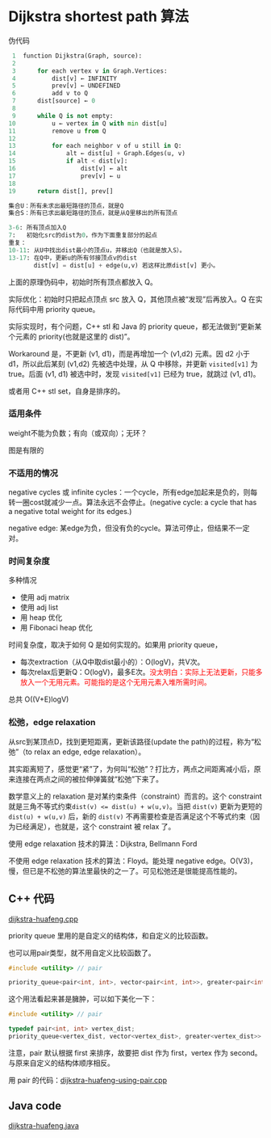 # Dijkstra shortest path 算法

伪代码

```python
 1  function Dijkstra(Graph, source):
 2      
 3      for each vertex v in Graph.Vertices:
 4          dist[v] ← INFINITY
 5          prev[v] ← UNDEFINED                        
 6          add v to Q
 7      dist[source] ← 0
 8      
 9      while Q is not empty:
10          u ← vertex in Q with min dist[u]
11          remove u from Q
12          
13          for each neighbor v of u still in Q:
14              alt ← dist[u] + Graph.Edges(u, v)
15              if alt < dist[v]:
16                  dist[v] ← alt
17                  prev[v] ← u
18
19      return dist[], prev[]

集合U：所有未求出最短路径的顶点，就是Q
集合S：所有已求出最短路径的顶点，就是从Q里移出的所有顶点

3-6: 所有顶点加入Q
7:   初始化src的dist为0，作为下面重复部分的起点
重复：
10-11: 从U中找出dist最小的顶点u，并移出Q（也就是放入S）。
13-17: 在Q中，更新u的所有邻接顶点v的dist
       dist[v] = dist[u] + edge(u,v) 若这样比原dist[v] 更小。
```

上面的原理伪码中，初始时所有顶点都放入 Q。

实际优化：初始时只把起点顶点 src 放入 Q，其他顶点被“发现”后再放入。Q 在实际代码中用 priority queue。

实际实现时，有个问题，C++ stl 和 Java 的 priority queue，都无法做到“更新某个元素的 priority(也就是这里的 dist)”。

Workaround 是，不更新 (v1, d1)，而是再增加一个 (v1,d2) 元素。因 d2 小于 d1，所以此后某刻 (v1,d2) 先被选中处理，从 Q 中移除，并更新 `visited[v1]` 为true。后面 (v1, d1) 被选中时，发现 `visited[v1]` 已经为 true，就跳过 (v1, d1)。

或者用 C++ stl set，自身是排序的。

### 适用条件

weight不能为负数；有向（或双向）；无环？

图是有限的

### 不适用的情况

negative cycles 或 infinite cycles：一个cycle，所有edge加起来是负的，则每转一圈cost就减少一点。算法永远不会停止。(negative cycle: a cycle that has a negative total weight for its edges.)

negative edge: 某edge为负，但没有负的cycle。算法可停止，但结果不一定对。

### 时间复杂度

多种情况
* 使用 adj matrix
* 使用 adj list
* 用 heap 优化
* 用 Fibonaci heap 优化

时间复杂度，取决于如何 Q 是如何实现的。如果用 priority queue，
* 每次extraction（从Q中取dist最小的）：O(logV)，共V次。
* 每次relax后更新Q：O(logV)，最多E次。<font color="red">没太明白：实际上无法更新，只能多放入一个无用元素。可能指的是这个无用元素入堆所需时间。</font>

总共 O((V+E)logV)

### 松弛，edge relaxation

从src到某顶点D，找到更短距离，更新该路径(update the path)的过程，称为“松弛”（to relax an edge, edge relaxation）。

其实距离短了，感觉更“紧”了，为何叫“松弛”？打比方，两点之间距离减小后，原来连接在两点之间的被拉伸弹簧就“松弛”下来了。

数学意义上的 relaxation 是对某约束条件（constraint）而言的。这个 constraint 就是三角不等式约束`dist(v) <= dist(u) + w(u,v)`。当把 `dist(v)` 更新为更短的 `dist(u) + w(u,v)` 后，新的 `dist(v)` 不再需要检查是否满足这个不等式约束（因为已经满足），也就是，这个 constraint 被 relax 了。

使用 edge relaxation 技术的算法：Dijkstra, Bellmann Ford

不使用 edge relaxation 技术的算法：Floyd。能处理 negative edge。O(V3)，慢，但已是不松弛的算法里最快的之一了。可见松弛还是很能提高性能的。

## C++ 代码

[dijkstra-huafeng.cpp](code/dijkstra-huafeng.cpp)

priority queue 里用的是自定义的结构体，和自定义的比较函数。

也可以用pair类型，就不用自定义比较函数了。

```cpp
#include <utility> // pair

priority_queue<pair<int, int>, vector<pair<int, int>>, greater<pair<int, int>>> q;
```

这个用法看起来甚是臃肿，可以如下美化一下：

```cpp
#include <utility> // pair

typedef pair<int, int> vertex_dist;
priority_queue<vertex_dist, vector<vertex_dist>, greater<vertex_dist>> pq;
```

注意，pair 默认根据 first 来排序，故要把 dist 作为 first，vertex 作为 second。与原来自定义的结构体顺序相反。

用 pair 的代码：[dijkstra-huafeng-using-pair.cpp](code/dijkstra-huafeng-using-pair.cpp)

## Java code

[dijkstra-huafeng.java](code/dijkstra-huafeng.java)
